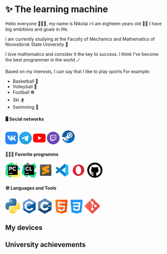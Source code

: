 


# ✨ The learning machine

[//]: <> (##### Hello everyone 🔥 My name is Nikolai 🔥 I am eighteen years old 💻 I love programming, reading books 📗, exercising 🏂🏻, and constantly getting better )

Hello everyone 👋👋👋, my name is Nikolai 🔥I am eighteen years old 🧑‍💻 I have big ambitions and goals in life.


I am currently studying at the Faculty of Mechanics and Mathematics of Novosibirsk State University 🪪

I love mathematics and consider it the key to success. I think I've become the best programmer in the world 🪄

Based on my interests, I can say that I like to play sports
For example:
- Basketball 🏀 
- Volleyball 🏐
- Football ⚽
- Ski 🏂
- Swimming 🥽



#### 🖥️ Social networks

<a href="https://vk.com/n1k17"><img src="Image png Icon/Social networks/Icon VK.png" alt="Error" height="40"/></a>
<a href="https://t.me/mayflower17"><img src="Image png Icon/Social networks/Icon Telegram.png" alt="Error" height="40"/></a>
<a href="https://www.youtube.com/@n1k17-lite"><img src="Image png Icon/Social networks/Icon YouTube.png" alt="Error" height="40"/></a>
<a href="https://www.twitch.tv/may_flower_17"><img src="Image png Icon/Social networks/Icon Twitch.png" alt="Error" height="40"/></a>
<a href="https://steamcommunity.com/profiles/76561199596928911/"><img src="Image png Icon/Social networks/Icon Steam.png" height="48"></a>


[//]: <> (#### 🏆Platforms
<a href="https://www.codewars.com/users/n1k20"><img src="Image png Icon/Platforms/Icon Codewars.png" alt="Error" height="48"/></a>
<a href="https://stepik.org/users/366393199/profile"><img src="Image png Icon/Platforms/Icon Stepik.png" alt="Error" height="48"/></a>
<a href="https://leetcode.com/u/n1k17"><img src="Image png Icon/Platforms/Icon LeetCode.png" alt="Error" height="48"/></a>
<a href="https://codeforces.net/profile/n1k17"><img src="Image png Icon/Platforms/Icon Codeforces.png" height="48"/></a>)

#### 👩🏻‍💻 Favorite programms

<img src="Image png Icon/Favorite programms/Icon PyCharm.png" height="48"/></a>
<img src="Image png Icon/Favorite programms/Icon Clion.png" height="48"/></a>
<img src="Image png Icon/Favorite programms/Icon Sublime Text.png" height="48"/></a>
<img src="Image png Icon/Favorite programms/Icon VS code.png" height="48"/></a>
<img src="Image png Icon/Favorite programms/Icon Opera.png" heigth="48"/></a>
<img src="Image png Icon/Favorite programms/Icon GitHub.png" height="48"/></a>

#### 🛠️ Languages and Tools
<img src="Image png Icon/Technology/Icon Python.png" height="48"/></a>
<img src="Image png Icon/Technology/Icon C.svg" height="48"/></a>
<img src="Image png Icon/Technology/Icon C++.png" height="48"></a>
<img src="Image png Icon/Technology/Icon HTML.png" height="44"/></a>
<img src="Image png Icon/Technology/Icon CSS.png" height="44"/></a>
<img src="Image png Icon/Technology/Icon Git.png" height="48"/></a>






## My devices


## University achievements










